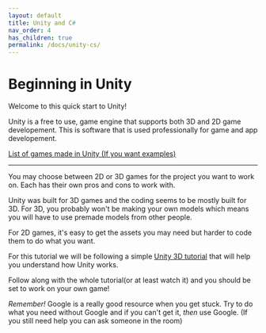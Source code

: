 ```yaml
---
layout: default
title: Unity and C#
nav_order: 4
has_children: true
permalink: /docs/unity-cs/
---
```


# Beginning in Unity

Welcome to this quick start to Unity!

Unity is a free to use, game engine that supports both 3D and 2D game developement. This is software that is used professionally for game and app developement.

[List of games made in Unity (If you want examples)](https://en.wikipedia.org/wiki/List_of_Unity_games)

** **
You may choose between 2D or 3D games for the project you want to work on. Each has their own pros and cons to work with. 

Unity was built for 3D games and the coding seems to be  mostly built for 3D. For 3D, you probably won't be making your own models which means you will have to use premade models from other people. 

For 2D games, it's easy to get the assets you may need but harder to code them to do what you want. 


For this tutorial we will be following a simple [Unity 3D tutorial](https://www.youtube.com/watch?v=RFlh8pTf4DU&list=PLX2vGYjWbI0Q-s4_lX0h4i2zbZqlg4OfF) that will help you understand how Unity works.


Follow along with the whole tutorial(or at least watch it) and you should be set to work on your own game! 

*Remember!* Google is a really good resource when you get stuck. Try to do what you need without Google and if you can't get it, *then* use Google. (If you still need help you can ask someone in the room)
